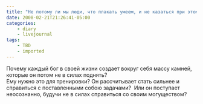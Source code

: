 ```yaml
---
title: "Не потому ли мы люди, что плакать умеем, и не казаться при этом смешными..."
date: 2008-02-21T21:26:41-05:00
categories:
    - diary
    - livejournal
tags:
    - TBD
    - imported
---
```


Почему каждый бог в своей жизни создает вокруг себя массу камней, которые он потом не в силах поднять?  
Ему нужно это для тренировки? Он рассчитывает стать сильнее и справиться с поставленными собою задачами?  Или он поступает неосознанно, будучи не в силах справиться со своим могуществом?